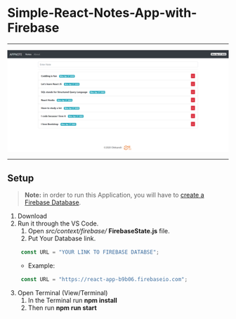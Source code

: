 # Simple-React-Notes-App-with-Firebase
***
![](Images/note-app.png)
***
## Setup
> __Note:__ in order to run this Application, you will have to [create a Firebase Database](https://firebase.google.com/docs/database/web/start "Create a Database").
1. Download
2. Run it through the VS Code.
   1. Open _src/context/firebase/_ __FirebaseState.js__ file.
   2. Put Your Database link.
    ```javascript 
     const URL = "YOUR LINK TO FIREBASE DATABSE"; 
    ```
   * Example:
    ```javascript 
     const URL = "https://react-app-b9b06.firebaseio.com"; 
    ```
3. Open Terminal (View/Terminal)
   1. In the Terminal run __npm install__
   2. Then run __npm run start__
